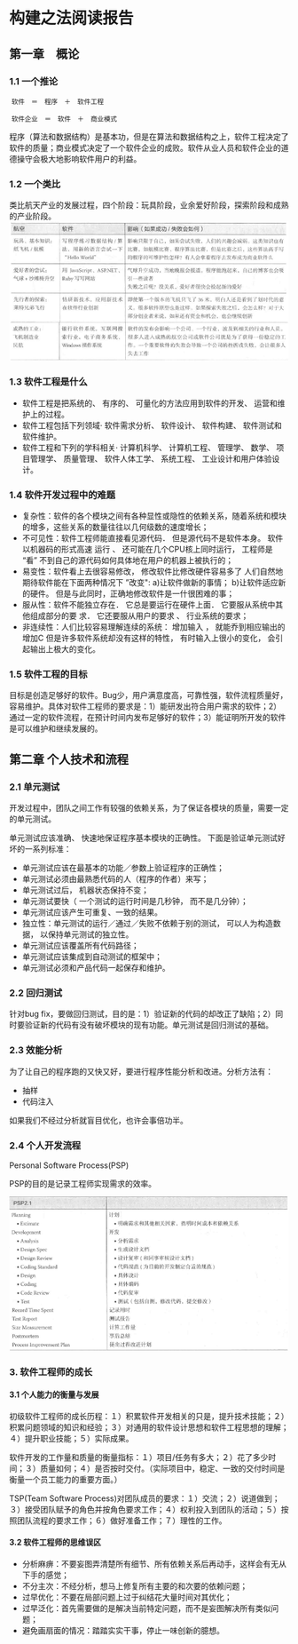 # 构建之法阅读报告

## 第一章　概论

### 1.1 一个推论

​		`软件　＝　程序　＋　软件工程`

​		`软件企业　＝　软件　＋　商业模式`

​		程序（算法和数据结构）是基本功，但是在算法和数据结构之上，软件工程决定了软件的质量；商业模式决定了一个软件企业的成败。软件从业人员和软件企业的道德操守会极大地影响软件用户的利益。

### 1.2 一个类比

​		类比航天产业的发展过程，四个阶段：玩具阶段，业余爱好阶段，探索阶段和成熟的产业阶段。
![](../pic/revolution.png)

### 1.3 软件工程是什么

- 软件工程是把系统的、 有序的、 可量化的方法应用到软件的开发、 运营和维护上的过程。
- 软件工程包括下列领域· 软件需求分析、 软件设计、 软件构建、 软件测试和软件维护。
- 软件工程和下列的学科相关· 计算机科学、 计算机工程、 管理学、 数学、 项目管理学、 质量管理、 软件人体工学、 系统工程、 工业设计和用户体验设计。

### 1.4 软件开发过程中的难题

- 复杂性：软件的各个模块之间有各种显性或隐性的依赖关系，随着系统和模块的增多，这些关系的数量往往以几何级数的速度增长；
- 不可见性：软件工程师能直接看见源代码． 但是源代码不是软件本身。 软件以机器码的形式高速 运行 、 还可能在几个CPU核上同时运行， 工程师是 “看” 不到自己的源代码如何具体地在用户的机器上被执行的；
- 易变性：软件看上去很容易修改， 修改软件比修改硬件容易多了 人们自然地期待软件能在下面两种情况下 ”改变": a)让软件做新的事情； b)让软件适应新的硬件。 但是与此同时，正确地修改软件是一什很困难的事；
- 服从性：软件不能独立存在． 它总是要运行在硬件上面． 它要服从系统中其他组成部分的要 求． 它还要服从用户的要求 、 行业系统的要求；
- 非连续性：人们比较容易理解连续的系统： 增加输入 ， 就能乔到相应输出的增加C 但是许多软件系统却没有这样的特性， 有时输入上很小的变化， 会引起输出上极大的变化。

### 1.5 软件工程的目标

​		目标是创造足够好的软件。Bug少，用户满意度高，可靠性强，软件流程质量好，容易维护。具体对软件工程师的要求是：1）能研发出符合用户需求的软件；2）通过一定的软件流程，在预计时间内发布足够好的软件；3）能证明所开发的软件是可以维护和继续发展的。

## 第二章 个人技术和流程

### 2.1 单元测试

开发过程中，团队之间工作有较强的依赖关系，为了保证各模块的质量，需要一定的单元测试。

单元测试应该准确、 快速地保证程序基本模块的正确性。 下面是验证单元测试好坏的一系列标准：

- 单元测试应该在最基本的功能／参数上验证程序的正确性；
- 单元测试必须由最熟悉代码的人（程序的作者）来写；
- 单元测试过后， 机器状态保持不变；
- 单元测试要快（ 一个测试的运行时间是几秒钟， 而不是几分钟）；
- 单元测试应该产生可重复、一致的结果。
- 独立性：单元测试的运行／通过／失败不依赖于别的测试， 可以人为构造数据， 以保持单元测试的独立性。
- 单元测试应该覆盖所有代码路径；
- 单元测试应该集成到自动测试的框架中；
- 单元测试必须和产品代码一起保存和维护。

### 2.2 回归测试

针对bug fix，要做回归测试，目的是：1）验证新的代码的却改正了缺陷；2）同时要验证新的代码有没有破坏模块的现有功能。单元测试是回归测试的基础。

### 2.3 效能分析

为了让自己的程序跑的又快又好，要进行程序性能分析和改进。分析方法有：

- 抽样
- 代码注入

如果我们不经过分析就盲目优化，也许会事倍功半。

### 2.4 个人开发流程

Personal Software Process(PSP)

PSP的目的是记录工程师实现需求的效率。

![软件工程师的任务清单](../pic/psp.png)

### 3. 软件工程师的成长

#### 3.1 个人能力的衡量与发展

初级软件工程师的成长历程：１）积累软件开发相关的只是，提升技术技能；２）积累问题领域的知识和经验；３）对通用的软件设计思想和软件工程思想的理解；４）提升职业技能；５）实际成果。

软件开发的工作量和质量的衡量指标：１）项目/任务有多大；２）花了多少时间；３）质量如何；４）是否按时交付。（实际项目中，稳定、一致的交付时间是衡量一个员工能力的重要方面。）

TSP(Team Software Process)对团队成员的要求：１）交流；２）说道做到；３）接受团队赋予的角色并按角色要求工作；４）权利投入到团队的活动；５）按照团队流程的要求工作；６）做好准备工作；７）理性的工作。

#### 3.2 软件工程师的思维误区

- 分析麻痹：不要妄图弄清楚所有细节、所有依赖关系后再动手，这样会有无从下手的感觉；
- 不分主次：不经分析，想马上修复所有主要的和次要的依赖问题；
- 过早优化：不要在局部问题上过于纠结花大量时间对其优化；
- 过早泛化：首先需要做的是解决当前特定问题，而不是妄图解决所有类似问题；
- 避免画扇面的情况：踏踏实实干事，停止一味创新的臆想。